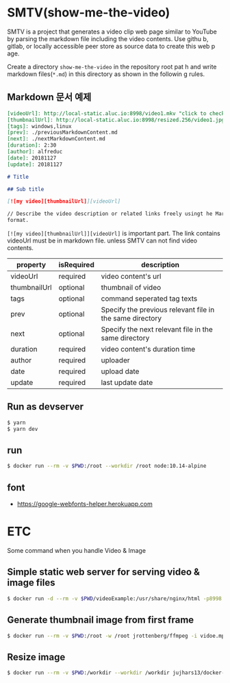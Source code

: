  # SMTV(show-me-the-video)
 SMTV is a project that generates a video clip web page similar to YouTube by
 parsing the markdown file including the video contents. Use githu b, gitlab,
 or locally accessible peer store as source data to create this web p age.

 Create a directory `show-me-the-video` in the repository root pat h and write
 markdown files(`*.md`) in this directory as shown in the followin g rules.

 ## Markdown 문서 예제

```markdown
[videoUrl]: http://local-static.aluc.io:8998/video1.mkv "click to checkout"
[thumbnailUrl]: http://local-static.aluc.io:8998/resized.256/video1.jpg
[tags]: windows,linux
[prev]: ./previousMarkdownContent.md
[next]: ./nextMarkdownContent.md
[duration]: 2:30
[author]: alfreduc
[date]: 20181127
[update]: 20181127

# Title

## Sub title

[![my video][thumbnailUrl]][videoUrl]

// Describe the video description or related links freely usingt he Markdown
format.
```

`[![my video][thumbnailUrl]][videoUrl]` is important part. The link contains videoUrl
must be in markdown file. unless SMTV can not find video contents.

| property     | isRequired |  description                  |
|----------    |----------- |-------                        |
| videoUrl     |   required | video content's url           |
| thumbnailUrl |   optional | thumbnail of video            |
| tags         |   optional | command seperated tag texts   |
| prev         |   optional | Specify the previous relevant file in the same directory |
| next         |   optional | Specify the next relevant file in the same directory     |
| duration     |   required | video content's duration time |
| author       |   required | uploader                      |
| date         |   required | upload date                   |
| update       |   required | last update date              |

## Run as devserver

```sh                                                                                   
$ yarn                                                                                  
$ yarn dev
```                                                                                     

## run

```sh
$ docker run --rm -v $PWD:/root --workdir /root node:10.14-alpine
```

## font
- https://google-webfonts-helper.herokuapp.com

# ETC
Some command when you handle Video & Image

## Simple static web server for serving video & image files

```sh
$ docker run -d --rm -v $PWD/videoExample:/usr/share/nginx/html -p8998:80 nginx
```

## Generate thumbnail image from first frame

```sh
$ docker run --rm -v $PWD:/root -w /root jrottenberg/ffmpeg -i vidoe.mp4 -ss 00:00:00.0 -vframes 1 thumbnail.png
```

## Resize image

```sh
$ docker run --rm -v $PWD:/workdir --workdir /workdir jujhars13/docker-imagemagick mogrify -resize 64x -quality 100 -path resized.64 original/*.png
```

